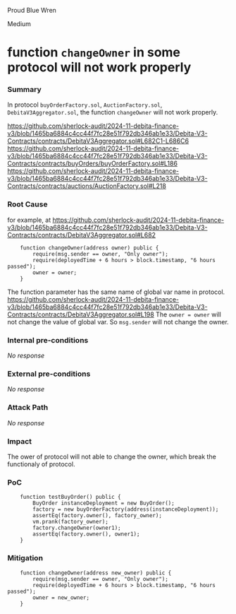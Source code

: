 Proud Blue Wren

Medium

# function `changeOwner` in some protocol will not work properly

### Summary

In protocol `buyOrderFactory.sol`, `AuctionFactory.sol`, `DebitaV3Aggregator.sol`, the function `changeOwner` will not work properly.

https://github.com/sherlock-audit/2024-11-debita-finance-v3/blob/1465ba6884c4cc44f7fc28e51f792db346ab1e33/Debita-V3-Contracts/contracts/DebitaV3Aggregator.sol#L682C1-L686C6
https://github.com/sherlock-audit/2024-11-debita-finance-v3/blob/1465ba6884c4cc44f7fc28e51f792db346ab1e33/Debita-V3-Contracts/contracts/buyOrders/buyOrderFactory.sol#L186
https://github.com/sherlock-audit/2024-11-debita-finance-v3/blob/1465ba6884c4cc44f7fc28e51f792db346ab1e33/Debita-V3-Contracts/contracts/auctions/AuctionFactory.sol#L218

### Root Cause

for example, at  https://github.com/sherlock-audit/2024-11-debita-finance-v3/blob/1465ba6884c4cc44f7fc28e51f792db346ab1e33/Debita-V3-Contracts/contracts/DebitaV3Aggregator.sol#L682

```solidity
    function changeOwner(address owner) public {
        require(msg.sender == owner, "Only owner");
        require(deployedTime + 6 hours > block.timestamp, "6 hours passed");
        owner = owner;
    }
```
The function parameter has the same name of global var name in protocol. https://github.com/sherlock-audit/2024-11-debita-finance-v3/blob/1465ba6884c4cc44f7fc28e51f792db346ab1e33/Debita-V3-Contracts/contracts/DebitaV3Aggregator.sol#L198
The `owner = owner` will not change the value of global var. So `msg.sender` will not change the owner. 

### Internal pre-conditions

_No response_

### External pre-conditions

_No response_

### Attack Path

_No response_

### Impact

The ower of protocol will not able to change the owner, which break the functionaly of protocol. 

### PoC

```solidity
    function testBuyOrder() public {        
        BuyOrder instanceDeployment = new BuyOrder();
        factory = new buyOrderFactory(address(instanceDeployment));
        assertEq(factory.owner(), factory_owner); 
        vm.prank(factory_owner);
        factory.changeOwner(owner1);
        assertEq(factory.owner(), owner1); 
    }
```

### Mitigation

```solidity
    function changeOwner(address new_owner) public {
        require(msg.sender == owner, "Only owner");
        require(deployedTime + 6 hours > block.timestamp, "6 hours passed");
        owner = new_owner;
    }
```